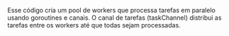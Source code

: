 Esse código cria um pool de workers que processa tarefas em paralelo usando goroutines e canais. O canal de tarefas (taskChannel) distribui as tarefas entre os workers até que todas sejam processadas.